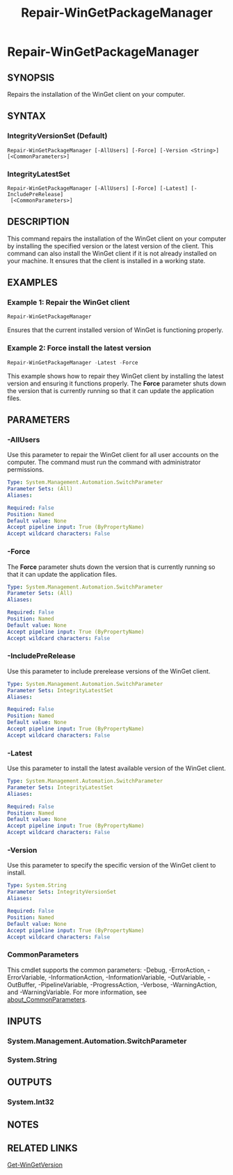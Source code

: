 ﻿---
external help file: Microsoft.WinGet.Client.Cmdlets.dll-Help.xml
Module Name: Microsoft.WinGet.Client
ms.date: 08/01/2024
online version:
schema: 2.0.0
title: Repair-WinGetPackageManager
---

# Repair-WinGetPackageManager

## SYNOPSIS
Repairs the installation of the WinGet client on your computer.

## SYNTAX

### IntegrityVersionSet (Default)

```
Repair-WinGetPackageManager [-AllUsers] [-Force] [-Version <String>] [<CommonParameters>]
```

### IntegrityLatestSet

```
Repair-WinGetPackageManager [-AllUsers] [-Force] [-Latest] [-IncludePreRelease]
 [<CommonParameters>]
```

## DESCRIPTION

This command repairs the installation of the WinGet client on your computer by installing the
specified version or the latest version of the client. This command can also install the WinGet 
client if it is not already installed on your machine. It ensures that the client is installed 
in a working state.

## EXAMPLES

### Example 1: Repair the WinGet client

```powershell
Repair-WinGetPackageManager
```

Ensures that the current installed version of WinGet is functioning properly.

### Example 2: Force install the latest version

```powershell
Repair-WinGetPackageManager -Latest -Force
```

This example shows how to repair they WinGet client by installing the latest version and ensuring
it functions properly. The **Force** parameter shuts down the version that is currently running so
that it can update the application files.

## PARAMETERS

### -AllUsers

Use this parameter to repair the WinGet client for all user accounts on the computer. The command
must run the command with administrator permissions.

```yaml
Type: System.Management.Automation.SwitchParameter
Parameter Sets: (All)
Aliases:

Required: False
Position: Named
Default value: None
Accept pipeline input: True (ByPropertyName)
Accept wildcard characters: False
```

### -Force

The **Force** parameter shuts down the version that is currently running so that it can update the
application files.

```yaml
Type: System.Management.Automation.SwitchParameter
Parameter Sets: (All)
Aliases:

Required: False
Position: Named
Default value: None
Accept pipeline input: True (ByPropertyName)
Accept wildcard characters: False
```

### -IncludePreRelease

Use this parameter to include prerelease versions of the WinGet client.

```yaml
Type: System.Management.Automation.SwitchParameter
Parameter Sets: IntegrityLatestSet
Aliases:

Required: False
Position: Named
Default value: None
Accept pipeline input: True (ByPropertyName)
Accept wildcard characters: False
```

### -Latest

Use this parameter to install the latest available version of the WinGet client.

```yaml
Type: System.Management.Automation.SwitchParameter
Parameter Sets: IntegrityLatestSet
Aliases:

Required: False
Position: Named
Default value: None
Accept pipeline input: True (ByPropertyName)
Accept wildcard characters: False
```

### -Version

Use this parameter to specify the specific version of the WinGet client to install.

```yaml
Type: System.String
Parameter Sets: IntegrityVersionSet
Aliases:

Required: False
Position: Named
Default value: None
Accept pipeline input: True (ByPropertyName)
Accept wildcard characters: False
```

### CommonParameters

This cmdlet supports the common parameters: -Debug, -ErrorAction, -ErrorVariable,
-InformationAction, -InformationVariable, -OutVariable, -OutBuffer, -PipelineVariable,
-ProgressAction, -Verbose, -WarningAction, and -WarningVariable. For more information, see
[about_CommonParameters](http://go.microsoft.com/fwlink/?LinkID=113216).

## INPUTS

### System.Management.Automation.SwitchParameter

### System.String

## OUTPUTS

### System.Int32

## NOTES

## RELATED LINKS

[Get-WinGetVersion](Get-WinGetVersion.md)
